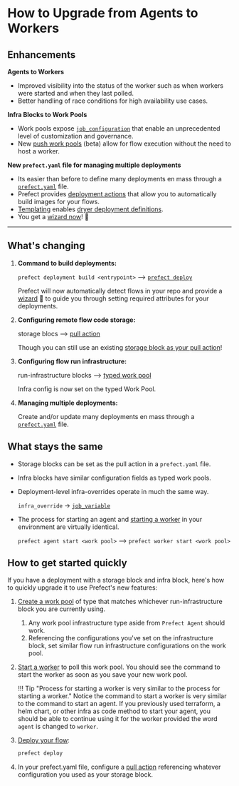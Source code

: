 # How to Upgrade from Agents to Workers

## Enhancements

**Agents to Workers**

- Improved visibility into the status of the worker such as when workers were started and when they last polled.
- Better handling of race conditions for high availability use cases.

**Infra Blocks to Work Pools**

- Work pools expose [`job_configuration`](/concepts/work-pools/#base-job-template) that enable an unprecedented level of customization and governance.
- New [push work pools](/guides/deployment/push-work-pools/) (beta) allow for flow execution without the need to host a worker.

**New `prefect.yaml` file for managing multiple deployments**

- Its easier than before to define many deployments en mass through a [`prefect.yaml`](/concepts/deployments/#managing-deployments) file.
- Prefect provides [deployment actions](/concepts/deployments/#deployment-actions) that allow you to automatically build images for your flows.
- [Templating](/concepts/deployments/#templating-options) enables [dryer deployment definitions](/concepts/deployments/#reusing-configuration-across-deployments).
- You get a [wizard now](/#step-5-deploy-the-flow)! 🧙

----------

## What's changing

1. **Command to build deployments:** 
    
    `prefect deployment build <entrypoint>` --> [`prefect deploy`](/concepts/deployments/#deployment-mechanics) 
    
    Prefect will now automatically detect flows in your repo and provide a [wizard](#step-5-deploy-the-flow) 🧙 to guide you through setting required attributes for your deployments.

2. **Configuring remote flow code storage:** 
    
    storage blocs --> [pull action](/concepts/deployments/#the-pull-action)
    
    Though you can still use an existing [storage block as your pull action](/guides/deployment/storage-guide/)!

3. **Configuring flow run infrastructure:** 
    
    run-infrastructure blocks --> [typed work pool](/concepts/work-pools/#worker-types) 
    
    Infra config is now set on the typed Work Pool.

4. **Managing multiple deployments:**
    
    Create and/or update many deployments en mass through a [`prefect.yaml`](/concepts/deployments/#managing-deployments) file.


## What stays the same

- Storage blocks can be set as the pull action in a `prefect.yaml` file.
- Infra blocks have similar configuration fields as typed work pools.
- Deployment-level infra-overrides operate in much the same way. 

    `infra_override` -> [`job_variable`](/concepts/deployments/#work-pool-fields)

- The process for starting an agent and [starting a worker](/concepts/work-pools/#starting-a-worker) in your environment are virtually identical.
    
    `prefect agent start <work pool>` --> `prefect worker start <work pool>`


## How to get started quickly

If you have a deployment with a storage block and infra block, here's how to quickly upgrade it to use Prefect's new features:

1. [Create a work pool](/concepts/work-pools/#work-pool-configuration) of type that matches whichever run-infrastructure block you are currently using. 

    1. Any work pool infrastructure type aside from `Prefect Agent` should work.
    2. Referencing the configurations you've set on the infrastructure block, set similar flow run infrastructure configurations on the work pool.

2. [Start a worker](/concepts/work-pools/#starting-a-worker) to poll this work pool. You should see the command to start the worker as soon as you save your new work pool. 

    !!! Tip "Process for starting a worker is very similar to the process for starting a worker."
        Notice the command to start a worker is very similar to the command to start an agent. If you previously used terraform, a helm chart, or other infra as code method to start your agent, you should be able to continue using it for the worker provided the word `agent` is changed to `worker`.

3. [Deploy your flow](/concepts/deployments/#deployment-mechanics):
    ```bash
    prefect deploy
    ```
4. In your prefect.yaml file, configure a [pull action](/guides/deployment/storage-guide/) referencing whatever configuration you used as your storage block.

